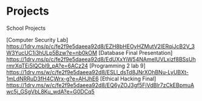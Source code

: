 # Projects
School Projects

[Computer Security Lab] https://1drv.ms/p/c/fe2f9e5daeea92d8/EZH8bHEOyHZMutV2IERqiJcB2V_3W3YucUC1i3hULp5Bzw?e=nb0kOM
[Database Final Presentation] https://1drv.ms/p/c/fe2f9e5daeea92d8/EdUXxYiW54NAmeIUVLxizf8BSsUhrmrXqTEi5lQCbl9_pA?e=6ACz24
[Programming 2 lab 9] https://1drv.ms/w/c/fe2f9e5daeea92d8/ESLl_dsTd8JNrXOhBNu-LyUBXt-1mLdNRRuD3fH4CWrx-g?e=AHJhE6
[Ethical Hacking Final] https://1drv.ms/w/c/fe2f9e5daeea92d8/EQ6yZOJ3gf5FjVdBlr7zCkEBpmuAwc5j_GSgVbL8Ku_wdA?e=G0DCq5 
